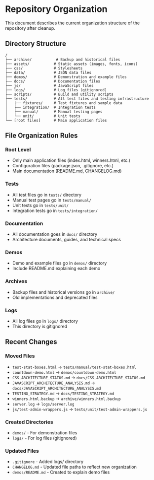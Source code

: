 # Repository Organization

This document describes the current organization structure of the repository after cleanup.

## Directory Structure

```
/
├── archive/           # Backup and historical files
├── assets/           # Static assets (images, fonts, icons)
├── css/              # Stylesheets
├── data/             # JSON data files
├── demos/            # Demonstration and example files
├── docs/             # Documentation files
├── js/               # JavaScript files
├── logs/             # Log files (gitignored)
├── scripts/          # Build and utility scripts
├── tests/            # All test files and testing infrastructure
│   ├── fixtures/     # Test fixtures and sample data
│   ├── integration/  # Integration tests
│   ├── manual/       # Manual testing pages
│   └── unit/         # Unit tests
└── [root files]      # Main application files

```

## File Organization Rules

### Root Level

- Only main application files (index.html, winners.html, etc.)
- Configuration files (package.json, .gitignore, etc.)
- Main documentation (README.md, CHANGELOG.md)

### Tests

- All test files go in `tests/` directory
- Manual test pages go in `tests/manual/`
- Unit tests go in `tests/unit/`
- Integration tests go in `tests/integration/`

### Documentation

- All documentation goes in `docs/` directory
- Architecture documents, guides, and technical specs

### Demos

- Demo and example files go in `demos/` directory
- Include README.md explaining each demo

### Archives

- Backup files and historical versions go in `archive/`
- Old implementations and deprecated files

### Logs

- All log files go in `logs/` directory
- This directory is gitignored

## Recent Changes

### Moved Files

- `test-stat-boxes.html` → `tests/manual/test-stat-boxes.html`
- `countdown-demo.html` → `demos/countdown-demo.html`
- `CSS_ARCHITECTURE_STATUS.md` → `docs/CSS_ARCHITECTURE_STATUS.md`
- `JAVASCRIPT_ARCHITECTURE_ANALYSIS.md` → `docs/JAVASCRIPT_ARCHITECTURE_ANALYSIS.md`
- `TESTING_STRATEGY.md` → `docs/TESTING_STRATEGY.md`
- `winners.html.backup` → `archive/winners.html.backup`
- `server.log` → `logs/server.log`
- `js/test-admin-wrappers.js` → `tests/unit/test-admin-wrappers.js`

### Created Directories

- `demos/` - For demonstration files
- `logs/` - For log files (gitignored)

### Updated Files

- `.gitignore` - Added logs/ directory
- `CHANGELOG.md` - Updated file paths to reflect new organization
- `demos/README.md` - Created to explain demo files
